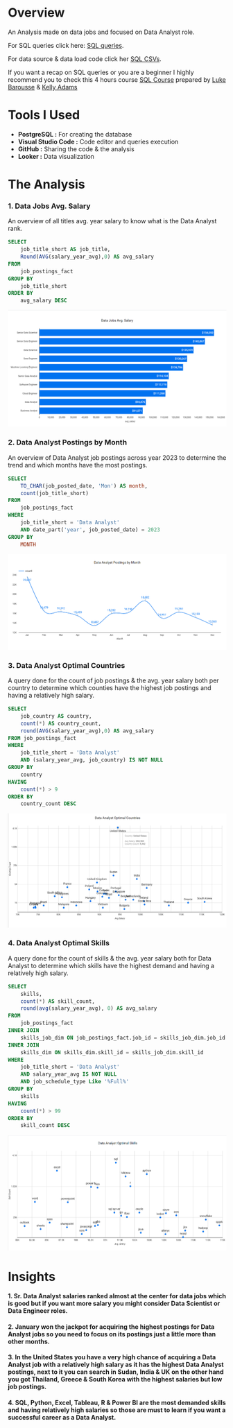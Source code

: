 # Overview

An Analysis made on data jobs and focused on Data Analyst role.

For SQL queries click here: [SQL queries](/Analysis/).

For data source & data load code click her [SQL CSVs](https://drive.google.com/drive/folders/1moeWYoUtUklJO6NJdWo9OV8zWjRn0rjN).

 If you want a recap on SQL queries or you are a beginner I highly recommend you to check this 4 hours course [SQL Course](https://lukebarousse.com/sql) prepared by [Luke Barousse](https://www.linkedin.com/in/luke-b/) & [Kelly Adams](https://www.linkedin.com/in/kellyjianadams/)


# Tools I Used

- **PostgreSQL :** For creating the database
- **Visual Studio Code :** Code editor and queries execution
- **GitHub :** Sharing the code & the analysis
- **Looker :** Data visualization

# The Analysis

### 1. Data Jobs Avg. Salary

An overview of all titles avg. year salary to know what is the Data Analyst rank.

```sql
SELECT 
    job_title_short AS job_title,
    Round(AVG(salary_year_avg),0) AS avg_salary
FROM 
    job_postings_fact
GROUP BY 
    job_title_short
ORDER BY 
    avg_salary DESC
```


![](Images/1_Data_Jobs_Avg_Salary.png)

### 2. Data Analyst Postings by Month

An overview of Data Analyst job postings across year 2023 to determine the trend and which months have the most postings.

```sql
SELECT
    TO_CHAR(job_posted_date, 'Mon') AS month,
    count(job_title_short)
FROM
    job_postings_fact
WHERE
    job_title_short = 'Data Analyst'
    AND date_part('year', job_posted_date) = 2023
GROUP BY
    MONTH
```


![](Images/2_Data_Analyst_Postings_by_Month.png)


### 3. Data Analyst Optimal Countries

A query done for the count of job postings & the avg. year salary both per country to determine which counties have the highest job postings and having a relatively high salary.

```sql
SELECT
    job_country AS country,
    count(*) AS country_count,
    round(AVG(salary_year_avg),0) AS avg_salary
FROM job_postings_fact
WHERE
    job_title_short = 'Data Analyst'
    AND (salary_year_avg, job_country) IS NOT NULL
GROUP BY
    country
HAVING
    count(*) > 9
ORDER BY
    country_count DESC
```


![](Images/3_Data_Analyst_Optimal_Countries.png)


### 4. Data Analyst Optimal Skills

A query done for the count of skills & the avg. year salary both for Data Analyst to determine which skills have the highest demand and having a relatively high salary.

```sql
SELECT
    skills,
    count(*) AS skill_count,
    round(avg(salary_year_avg), 0) AS avg_salary
FROM
    job_postings_fact
INNER JOIN
    skills_job_dim ON job_postings_fact.job_id = skills_job_dim.job_id
INNER JOIN
    skills_dim ON skills_dim.skill_id = skills_job_dim.skill_id
WHERE
    job_title_short = 'Data Analyst'
    AND salary_year_avg IS NOT NULL
    AND job_schedule_type Like '%Full%'
GROUP BY
    skills
HAVING
    count(*) > 99
ORDER BY
    skill_count DESC
```


![](Images/4_Data_Analyst_Optimal_Skills.png)


# Insights

#### 1. Sr. Data Analyst salaries ranked almost at the center for data jobs which is good but if you want more salary you might consider Data Scientist or Data Engineer roles.
#### 2. January won the jackpot for acquiring the highest postings for Data Analyst jobs so you need to focus on its postings just a little more than other months.
#### 3. In the United States you have a very high chance of acquiring a Data Analyst job with a relatively high salary as it has the highest Data Analyst postings, next to it you can search in Sudan, India & UK on the other hand you got Thailand, Greece & South Korea with the highest salaries but low job postings.
#### 4. SQL, Python, Excel, Tableau, R & Power BI are the most demanded skills and having relatively high salaries so those are must to learn if you want a successful career as a Data Analyst.
